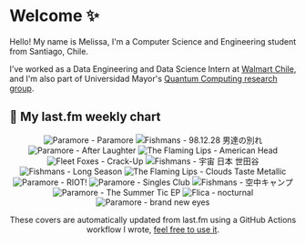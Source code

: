 # Welcome ✨
Hello! My name is Melissa, I'm a Computer Science and Engineering student from Santiago, Chile.

I've worked as a Data Engineering and Data Science Intern at [Walmart Chile](https://github.com/walmartdigital/), and I'm also part of Universidad Mayor's [Quantum Computing research group](https://www.diariomayor.cl/ciencia-um/docentes-y-estudiantes-crean-el-primer-grupo-de-computacion-cuantica-u-mayor.html).

## 🎵 My last.fm weekly chart
<!-- lastfm -->
<p align="center"><img src="https://lastfm.freetls.fastly.net/i/u/64s/bebe11f4ddf3dee473b26c7e2d5c9ff6.png" title="Paramore - Paramore"> <img src="https://lastfm.freetls.fastly.net/i/u/64s/f473049c0d8b4dc5cdf70ca773c32ee1.png" title="Fishmans - 98.12.28 男達の別れ"> <img src="https://lastfm.freetls.fastly.net/i/u/64s/fc4c4f4eb4fa6e9215ecb6705cbb72de.png" title="Paramore - After Laughter"> <img src="https://lastfm.freetls.fastly.net/i/u/64s/aaf381aea00220cd8be5f8cb496dbb27.jpg" title="The Flaming Lips - American Head"> <img src="https://lastfm.freetls.fastly.net/i/u/64s/6b46a8d1ea1a835ab5cebb41e032677e.jpg" title="Fleet Foxes - Crack-Up"> <img src="https://lastfm.freetls.fastly.net/i/u/64s/42f09145a2c040959ffe6bbf1a82034c.jpg" title="Fishmans - 宇宙 日本 世田谷"> <img src="https://lastfm.freetls.fastly.net/i/u/64s/bff21f34908aa59773d0c3621cb373b0.png" title="Fishmans - Long Season"> <img src="https://lastfm.freetls.fastly.net/i/u/64s/3d5fe77ecd5b4863a61cf63cc16392d2.jpg" title="The Flaming Lips - Clouds Taste Metallic"> <img src="https://lastfm.freetls.fastly.net/i/u/64s/b7a4b3000d0c431fbce299986ac51c48.png" title="Paramore - RIOT!"> <img src="https://lastfm.freetls.fastly.net/i/u/64s/0a43e0ee604e154a379c1e979f1e4bc2.jpg" title="Paramore - Singles Club"> <img src="https://lastfm.freetls.fastly.net/i/u/64s/534891a8e26aa44f17936987a82f597b.jpg" title="Fishmans - 空中キャンプ"> <img src="https://lastfm.freetls.fastly.net/i/u/64s/e01d366ea4064a9aa7cb282c53edbee0.png" title="Paramore - The Summer Tic EP"> <img src="https://lastfm.freetls.fastly.net/i/u/64s/98a4eb862df74117bec2f509c8c13f3b.jpg" title="Flica - nocturnal"> <img src="https://lastfm.freetls.fastly.net/i/u/64s/8935ea2d777c8f2f5f3c7a8f521ea9fb.png" title="Paramore - brand new eyes"> </p>

<p align="center">These covers are automatically updated from last.fm using a GitHub Actions workflow I wrote, <a href="https://github.com/marketplace/actions/lastfm-to-markdown">feel free to use it</a>.</p>
